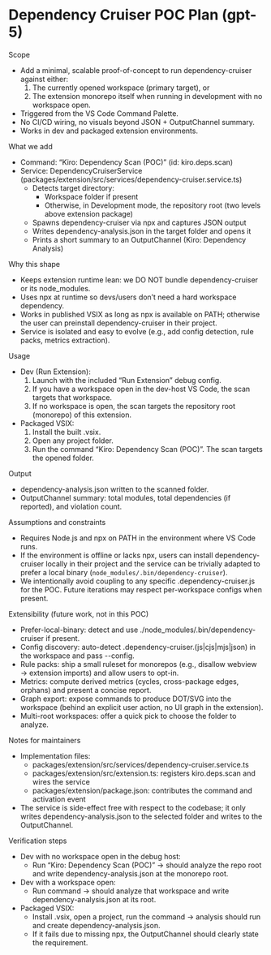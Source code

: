 # Dependency Cruiser POC Plan (gpt-5)

Scope
- Add a minimal, scalable proof-of-concept to run dependency-cruiser against either:
  1) The currently opened workspace (primary target), or
  2) The extension monorepo itself when running in development with no workspace open.
- Triggered from the VS Code Command Palette.
- No CI/CD wiring, no visuals beyond JSON + OutputChannel summary.
- Works in dev and packaged extension environments.

What we add
- Command: “Kiro: Dependency Scan (POC)” (id: kiro.deps.scan)
- Service: DependencyCruiserService (packages/extension/src/services/dependency-cruiser.service.ts)
  - Detects target directory:
    - Workspace folder if present
    - Otherwise, in Development mode, the repository root (two levels above extension package)
  - Spawns dependency-cruiser via npx and captures JSON output
  - Writes dependency-analysis.json in the target folder and opens it
  - Prints a short summary to an OutputChannel (Kiro: Dependency Analysis)

Why this shape
- Keeps extension runtime lean: we DO NOT bundle dependency-cruiser or its node_modules.
- Uses npx at runtime so devs/users don’t need a hard workspace dependency.
- Works in published VSIX as long as npx is available on PATH; otherwise the user can preinstall dependency-cruiser in their project.
- Service is isolated and easy to evolve (e.g., add config detection, rule packs, metrics extraction).

Usage
- Dev (Run Extension):
  1) Launch with the included “Run Extension” debug config.
  2) If you have a workspace open in the dev-host VS Code, the scan targets that workspace.
  3) If no workspace is open, the scan targets the repository root (monorepo) of this extension.
- Packaged VSIX:
  1) Install the built .vsix.
  2) Open any project folder.
  3) Run the command “Kiro: Dependency Scan (POC)”. The scan targets the opened folder.

Output
- dependency-analysis.json written to the scanned folder.
- OutputChannel summary: total modules, total dependencies (if reported), and violation count.

Assumptions and constraints
- Requires Node.js and npx on PATH in the environment where VS Code runs.
- If the environment is offline or lacks npx, users can install dependency-cruiser locally in their project and the service can be trivially adapted to prefer a local binary (`node_modules/.bin/dependency-cruiser`).
- We intentionally avoid coupling to any specific .dependency-cruiser.js for the POC. Future iterations may respect per-workspace configs when present.

Extensibility (future work, not in this POC)
- Prefer-local-binary: detect and use ./node_modules/.bin/dependency-cruiser if present.
- Config discovery: auto-detect .dependency-cruiser.(js|cjs|mjs|json) in the workspace and pass --config.
- Rule packs: ship a small ruleset for monorepos (e.g., disallow webview → extension imports) and allow users to opt-in.
- Metrics: compute derived metrics (cycles, cross-package edges, orphans) and present a concise report.
- Graph export: expose commands to produce DOT/SVG into the workspace (behind an explicit user action, no UI graph in the extension).
- Multi-root workspaces: offer a quick pick to choose the folder to analyze.

Notes for maintainers
- Implementation files:
  - packages/extension/src/services/dependency-cruiser.service.ts
  - packages/extension/src/extension.ts: registers kiro.deps.scan and wires the service
  - packages/extension/package.json: contributes the command and activation event
- The service is side-effect free with respect to the codebase; it only writes dependency-analysis.json to the selected folder and writes to the OutputChannel.

Verification steps
- Dev with no workspace open in the debug host:
  - Run “Kiro: Dependency Scan (POC)” → should analyze the repo root and write dependency-analysis.json at the monorepo root.
- Dev with a workspace open:
  - Run command → should analyze that workspace and write dependency-analysis.json at its root.
- Packaged VSIX:
  - Install .vsix, open a project, run the command → analysis should run and create dependency-analysis.json.
  - If it fails due to missing npx, the OutputChannel should clearly state the requirement.

